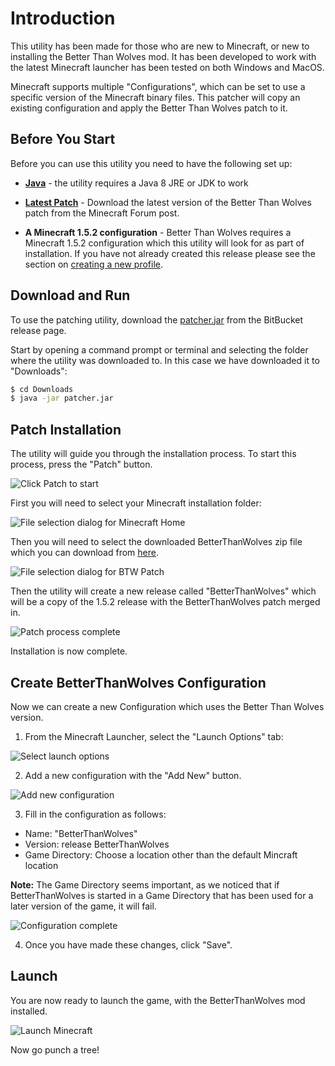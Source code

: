 # Introduction

This utility has been made for those who are new to Minecraft, or new to 
installing the Better Than Wolves mod. It has been developed to work with
the latest Minecraft launcher has been tested on both Windows and MacOS.

Minecraft supports multiple "Configurations", which can be set to use
a specific version of the Minecraft binary files. This patcher will copy
an existing configuration and apply the Better Than Wolves patch to it.

## Before You Start

Before you can use this utility you need to have the following set up:

* **[Java](https://java.com/en/download/)** - the utility requires a 
Java 8 JRE or JDK to work

* **[Latest Patch](http://www.minecraftforum.net/forums/mapping-and-modding/minecraft-mods/1272992-better-than-wolves-now-with-bloody-stumps-total)** - Download the latest version of the Better Than Wolves
patch from the Minecraft Forum post.

* **A Minecraft 1.5.2 configuration** -  Better Than Wolves requires a 
Minecraft 1.5.2 configuration which this utility will look for as part of 
installation. If you have not already created this release please see 
the section on [creating a new profile](New-Profile.MD).

## Download and Run

To use the patching utility, download the [patcher.jar](https://bitbucket.org/rwapshott/btw-installer/downloads/patcher.jar) 
from the BitBucket release page.

Start by opening a command prompt or terminal and selecting the folder 
where the utility was downloaded to. In this case we have downloaded 
it to "Downloads":

```bash
$ cd Downloads
$ java -jar patcher.jar
```

## Patch Installation

The utility will guide you through the installation process. To start this 
process, press the "Patch" button.

![Click Patch to start](images/patch-start.png)

First you will need to select your Minecraft installation folder:

![File selection dialog for Minecraft Home](images/select-mc-home.png)

Then you will need to select the downloaded BetterThanWolves zip file which you 
can download from [here](http://www.minecraftforum.net/forums/mapping-and-modding/minecraft-mods/1272992-better-than-wolves-now-with-bloody-stumps-total).

![File selection dialog for BTW Patch](images/select-patch.png)

Then the utility will create a new release called "BetterThanWolves" which will
be a copy of the 1.5.2 release with the BetterThanWolves patch merged in.

![Patch process complete](images/patch-complete.png)

Installation is now complete.

## Create BetterThanWolves Configuration

Now we can create a new Configuration which uses the Better Than Wolves
version.

1) From the Minecraft Launcher, select the "Launch Options" tab:

![Select launch options](images/mc-launch-options.png)

2) Add a new configuration with the "Add New" button.

![Add new configuration](images/mc-add-new.png)

3) Fill in the configuration as follows:

- Name: "BetterThanWolves"
- Version: release BetterThanWolves
- Game Directory: Choose a location other than the default Mincraft location

**Note:** The Game Directory seems important, as we noticed that if 
BetterThanWolves is started in a Game Directory that has been used for
a later version of the game, it will fail. 

![Configuration complete](images/mc-configuration-complete.png)

4) Once you have made these changes, click "Save".

## Launch

You are now ready to launch the game, with the BetterThanWolves mod 
installed.

![Launch Minecraft](images/mc-select-btw.png)

Now go punch a tree!